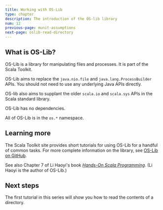 ```yaml
---
title: Working with OS-Lib
type: chapter
description: The introduction of the OS-lib library
num: 12
previous-page: munit-assumptions
next-page: oslib-read-directory
---
```


## What is OS-Lib?

OS-Lib is a library for manipulating files and processes. It is part of the Scala Toolkit.

OS-Lib aims to replace the `java.nio.file` and `java.lang.ProcessBuilder` APIs. You should not need to use any underlying Java APIs directly.

OS-lib also aims to supplant the older `scala.io` and `scala.sys` APIs in the Scala standard library.

OS-Lib has no dependencies.

All of OS-Lib is in the `os.*` namespace.

## Learning more

The Scala Toolkit site provides short tutorials for using OS-Lib for a handful of common tasks. For more complete information on the library, see [OS-Lib on GitHub](https://github.com/com-lihaoyi/os-lib).

See also Chapter 7 of Li Haoyi's book [_Hands-On Scala Programming_](https://www.handsonscala.com). (Li Haoyi is the author of OS-Lib.)

## Next steps

The first tutorial in this series will show you how to read the
contents of a directory.
